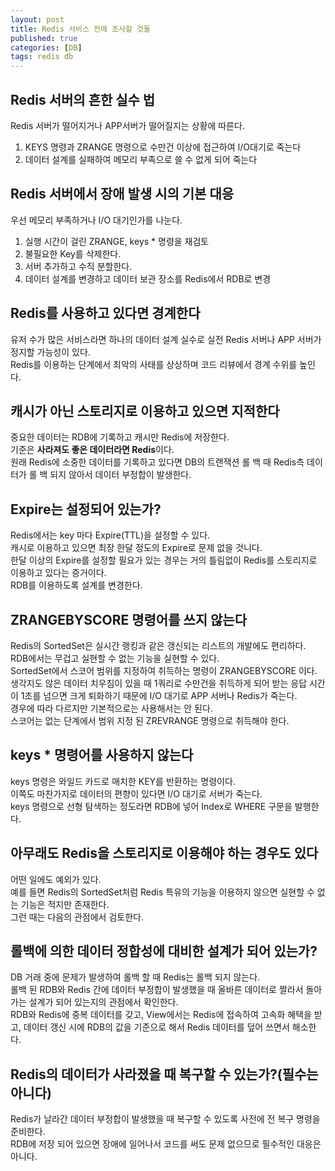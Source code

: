 ```yaml
---
layout: post
title: Redis 서비스 전에 조사할 것들
published: true
categories: [DB]
tags: redis db
---
```

## Redis 서버의 흔한 실수 법
Redis 서버가 떨어지거나 APP서버가 떨어질지는 상황에 따른다.  
1. KEYS 명령과 ZRANGE 명령으로 수만건 이상에 접근하여 I/O대기로 죽는다  
2. 데이터 설계를 실패하여 메모리 부족으로 쓸 수 없게 되어 죽는다  
  
  
## Redis 서버에서 장애 발생 시의 기본 대응
우선 메모리 부족하거나 I/O 대기인가를 나눈다.  
  
1. 실행 시간이 걸린 ZRANGE, keys * 명령을 재검토  
2. 불필요한 Key를 삭제한다.  
3. 서버 추가하고 수직 분할한다.  
4. 데이터 설계를 변경하고 데이터 보관 장소를 Redis에서 RDB로 변경  
  
  
## Redis를 사용하고 있다면 경계한다
유저 수가 많은 서비스라면 하나의 데이터 설계 실수로 실전 Redis 서버나 APP 서버가 정지할 가능성이 있다.   
Redis를 이용하는 단계에서 최악의 사태를 상상하며 코드 리뷰에서 경계 수위를 높인다.  
  
  
## 캐시가 아닌 스토리지로 이용하고 있으면 지적한다
중요한 데이터는 RDB에 기록하고 캐시만 Redis에 저장한다.  
기준은 **사라져도 좋은 데이터라면 Redis**이다.   
원래 Redis에 소중한 데이터를 기록하고 있다면 DB의 트랜잭션 롤 백 때 Redis측 데이터가 롤 백 되지 않아서 데이터 부정합이 발생한다.  
  
  
## Expire는 설정되어 있는가?
Redis에서는 key 마다 Expire(TTL)을 설정할 수 있다.  
캐시로 이용하고 있으면 최장 한달 정도의 Expire로 문제 없을 것니다.  
한달 이상의 Expire를 설정할 필요가 있는 경우는 거의 틀림없이 Redis를 스토리지로 이용하고 있다는 증거이다.   
RDB를 이용하도록 설계를 변경한다.  
  
  
## ZRANGEBYSCORE 명령어를 쓰지 않는다
Redis의 SortedSet은 실시간 랭킹과 같은 갱신되는 리스트의 개발에도 편리하다.   
RDB에서는 무겁고 실현할 수 없는 기능을 실현할 수 있다.   
SortedSet에서 스코어 범위를 지정하여 취득하는 명령이 ZRANGEBYSCORE 이다.  
생각지도 않은 데이터 치우침이 있을 때 1쿼리로 수만건을 취득하게 되어 받는 응답 시간이 1초를 넘으면 크게 퇴화하기 때문에 I/O 대기로 APP 서버나 Redis가 죽는다.  
경우에 따라 다르지만 기본적으로는 사용해서는 안 된다.  
스코어는 없는 단계에서 범위 지정 된 ZREVRANGE 명령으로 취득해야 한다.  
  
  
## keys * 명령어를 사용하지 않는다
keys 명령은 와일드 카드로 매치한 KEY를 반환하는 명령이다.  
이쪽도 마찬가지로 데이터의 편향이 있다면 I/O 대기로 서버가 죽는다.   
keys 명령으로 선형 탐색하는 정도라면 RDB에 넣어 Index로 WHERE 구문을 발행한다.  
  
  
## 아무래도 Redis을 스토리지로 이용해야 하는 경우도 있다
어떤 일에도 예외가 있다.  
예를 들면 Redis의 SortedSet처럼 Redis 특유의 기능을 이용하지 않으면 실현할 수 없는 기능은 적지만 존재한다.  
그런 때는 다음의 관점에서 검토한다.  
  
  
## 롤백에 의한 데이터 정합성에 대비한 설계가 되어 있는가?
DB 거래 중에 문제가 발생하여 롤백 할 때 Redis는 롤백 되지 않는다.  
롤백 된 RDB와 Redis 간에 데이터 부정합이 발생했을 때 올바른 데이터로 짤라서 돌아가는 설계가 되어 있는지의 관점에서 확인한다.   
RDB와 Redis에 중복 데이터를 갖고, View에서는 Redis에 접속하여 고속화 혜택을 받고, 데이터 갱신 시에 RDB의 값을 기준으로 해서 Redis 데이터를 덮어 쓰면서 해소한다.  
  
  
## Redis의 데이터가 사라졌을 때 복구할 수 있는가?(필수는 아니다)
Redis가 날라간 데이터 부정합이 발생했을 때 복구할 수 있도록 사전에 전 복구 명령을 준비한다.   
RDB에 저장 되어 있으면 장애에 일어나서 코드를 써도 문제 없으므로 필수적인 대응은 아니다.  
